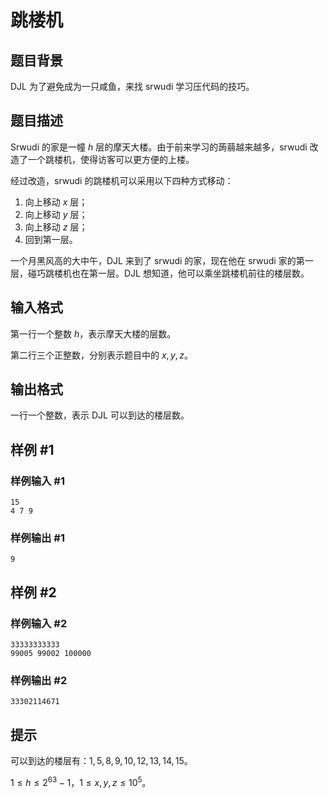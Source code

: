 # 跳楼机

## 题目背景

DJL 为了避免成为一只咸鱼，来找 srwudi 学习压代码的技巧。


## 题目描述

Srwudi 的家是一幢 $h$ 层的摩天大楼。由于前来学习的蒟蒻越来越多，srwudi 改造了一个跳楼机，使得访客可以更方便的上楼。

经过改造，srwudi 的跳楼机可以采用以下四种方式移动：

1. 向上移动 $x$ 层；
2. 向上移动 $y$ 层；
3. 向上移动 $z$ 层；
4. 回到第一层。

一个月黑风高的大中午，DJL 来到了 srwudi 的家，现在他在 srwudi 家的第一层，碰巧跳楼机也在第一层。DJL 想知道，他可以乘坐跳楼机前往的楼层数。

## 输入格式

第一行一个整数 $h$，表示摩天大楼的层数。

第二行三个正整数，分别表示题目中的 $x, y, z$。

## 输出格式

一行一个整数，表示 DJL 可以到达的楼层数。


## 样例 #1

### 样例输入 #1
```
15
4 7 9
```

### 样例输出 #1

```
9
```

## 样例 #2

### 样例输入 #2
```
33333333333
99005 99002 100000
```

### 样例输出 #2

```
33302114671
```

## 提示

可以到达的楼层有：$1,5,8,9,10,12,13,14,15$。

$1 \le h \le 2^{63}-1$，$1 \le x,y,z \le 10^5$。

